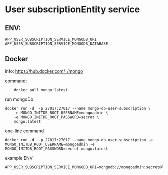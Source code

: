 # User subscriptionEntity service

## ENV:

```
APP_USER_SUBSCRIPTION_SERVICE_MONGODB_URI
APP_USER_SUBSCRIPTION_SERVICE_MONGODB_DATABASE
```

## Docker

info: https://hub.docker.com/_/mongo

command:

```
    docker pull mongo:latest
```

run mongoDb

```
docker run -d  -p 27017:27017 --name mongo-db-user-subscription \
	-e MONGO_INITDB_ROOT_USERNAME=mongoadmin \
	-e MONGO_INITDB_ROOT_PASSWORD=secret \
	mongo:latest
```

one-line command

```
docker run -d  -p 27017:27017 --name mongo-db-user-subscription -e MONGO_INITDB_ROOT_USERNAME=mongoadmin -e MONGO_INITDB_ROOT_PASSWORD=secret mongo:latest	
```

example ENV:

```
APP_USER_SUBSCRIPTION_SERVICE_MONGODB_URI=mongodb://mongoadmin:secret@localhost:27017
```


